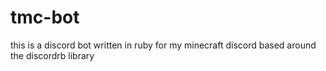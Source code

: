 # tmc-bot
this is a discord bot written in ruby for my minecraft discord based around the discordrb library
